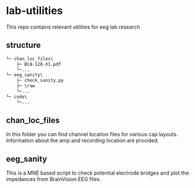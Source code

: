 # lab-utilities
This repo contains relevant utilities for eeg lab research

## structure
```markdown
└─ chan_loc_files\
    ├─ BCA-128-X1.pdf
    └─...
└─ eeg_sanity\
    ├─ check_sanity.py
    ├─ \raw
    └─...
└─ code\
    └─...
```
## chan_loc_files
In this folder you can find channel location files for various cap layouts. Information about the amp and recording location are provided.

## eeg_sanity
This is a MNE based script to check potential electrode bridges and plot the impedances from BrainVision EEG files.
